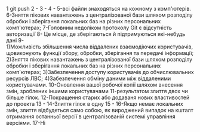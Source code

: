 1 git push 
2 -
3 -
4 -
5-всі файли знаходяться на кожному з комп'ютерів.
6-Зняття пікових навантажень з централізованої бази шляхом розподілу обробки і зберігання локальних баз на різних персональних комп'ютерах;
7-Головним недоліком протоколу Git є відсутність авторизації
8- Це місце, де зберігаються й підтримуються які-небудь дані
9-	
1)Можливість збільшення числа віддалених взаємодіючих користувачів, щовиконують функції збору, обробки, зберігання та передачі інформації;
2)Зняття пікових навантажень з централізованої бази шляхом розподілу обробки і зберігання локальних баз на різних персональних комп'ютерах;
3)Забезпечення доступу користувачів до обчислювальних ресурсів ЛВС;
4)Забезпечення обміну даними між віддаленими користувачами.
10-Оновлення вашої робочої копії шляхом внесення змін, зроблених іншими користувачами
11-результатом злиття двох чи більше гілок.
12-Покращення старих або додаваня нових властивостей до проекта
13 -
14-Злиття гілок в одну
15 -
16-Якщо  немає локальних змін, злиття відбудеться само собою, як вироджений випадок на кшталт отримання останньої версії в централізованій системі управління версіями.
17-Ні